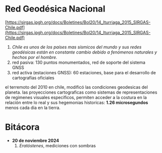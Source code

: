 # Red Geodésica Nacional

[https://sirgas.ipgh.org/docs/Boletines/Bol20/14_Iturriaga_2015_SIRGAS-Chile.pdf](https://sirgas.ipgh.org/docs/Boletines/Bol20/14_Iturriaga_2015_SIRGAS-Chile.pdf)

1. _Chile es unos de los países mas sísmicos del mundo y sus redes geodésicas están en constante cambio debido a fenómenos naturales y hechos por el hombre._ 
2. red pasiva: 130 puntos monumentados, red de soporte del sistema GNSS
3. red activa (estaciones GNSS): 60 estaciones, base para el desarrollo de cartografías oficiales

el terremoto del 2010 en chile, modificó las condiciones geodesicas del planeta. las proyecciones cartograficas como sistemas de representaciones de regimenes visuales especificos, permiten acceder a la costura en la relación entre lo real y sus hegemonias historicas: **1.26 microsegundos** menos cada dia en la tierra. 

# Bitácora
- **20 de noviembre 2024**
    1. _Eratóstenes_, mediciones con sombras

